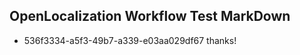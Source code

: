 ## OpenLocalization Workflow Test MarkDown
* 536f3334-a5f3-49b7-a339-e03aa029df67 thanks!

<!--HONumber=Jul16_HO4-->


